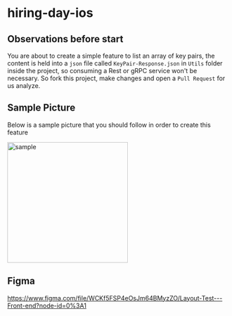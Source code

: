 # hiring-day-ios

## Observations before start
You are about to create a simple feature to list an array of key pairs, the content is held into a `json` file called `KeyPair-Response.json` in `Utils` folder inside the project, so consuming a Rest or gRPC service won't be necessary. So fork this project, make changes and open a `Pull Request` for us analyze.

## Sample Picture
Below is a sample picture that you should follow in order to create this feature

<img width="274" alt="sample" src="https://user-images.githubusercontent.com/10541956/139362451-c4b504fc-117a-4b33-b8b3-7a7a8b14cef4.png">

## Figma
https://www.figma.com/file/WCKf5FSP4eOsJm64BMyzZO/Layout-Test---Front-end?node-id=0%3A1

